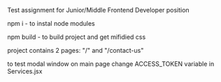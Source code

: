 Test assignment for Junior/Middle Frontend Developer position

npm i - to instal node modules

npm build - to build project and get mifidied css

project contains 2 pages: "/" and "/contact-us"

to test modal window on main page change ACCESS_TOKEN variable in Services.jsx